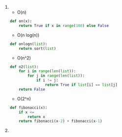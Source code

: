 1.
	* O(n)
	```python
	def on(x):
		return True if x in range(100) else False
	```

	* O(n log(n))
	```python
	def onlogn(list):
		return sort(list)
	```

	* O(n^2)
	```python
	def n2(list):
		for i in range(len(list)):
			for j in range(len(list)):
				if i != j:
					return True if list[i] == list[j]
		return False
	```

	* O(2^n)
	```python
	def fibonacci(x):
		if x <=
			return x
		return fibonacci(x-2) + fibonacci(x-1)
	```
2. 